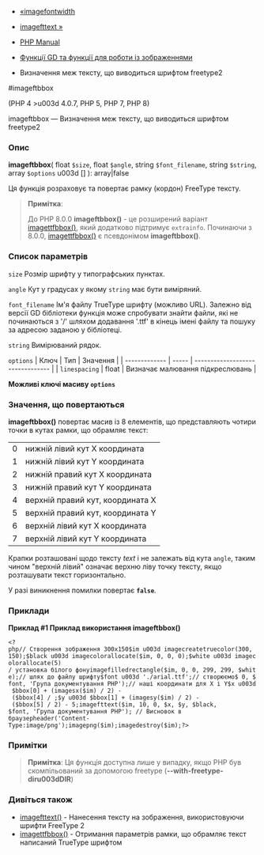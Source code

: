 - [«imagefontwidth](function.imagefontwidth.md)
- [imagefttext »](function.imagefttext.md)

- [PHP Manual](index.md)
- [Функції GD та функції для роботи із зображеннями](ref.image.md)
- Визначення меж тексту, що виводиться шрифтом freetype2

#imageftbbox

(PHP 4 \>u003d 4.0.7, PHP 5, PHP 7, PHP 8)

imageftbbox — Визначення меж тексту, що виводиться шрифтом freetype2

### Опис

**imageftbbox**(
float `$size`,
float `$angle`,
string `$font_filename`,
string `$string`,
array `$options` u003d []
): array\|false

Ця функція розраховує та повертає рамку (кордон) FreeType тексту.

> **Примітка**:
>
> До PHP 8.0.0 **imageftbbox()** - це розширений варіант
> [imagettfbbox()](function.imagettfbbox.md), який додатково
> підтримує `extrainfo`. Починаючи з 8.0.0,
> [imagettfbbox()](function.imagettfbbox.md) є псевдонімом
> **imageftbbox()**.

### Список параметрів

`size`
Розмір шрифту у типографських пунктах.

`angle`
Кут у градусах у якому `string` має бути виміряний.

`font_filename`
Ім'я файлу TrueType шрифту (можливо URL). Залежно від версії GD
бібліотеки функція може спробувати знайти файли, які не починаються з '/'
шляхом додавання '.ttf' в кінець імені файлу та пошуку за адресою заданою
у бібліотеці.

`string`
Вимірюваний рядок.

`options`
| Ключ          | Тип   | Значення                         |
| ------------- | ----- | -------------------------------- |
| `linespacing` | float | Визначає малювання підкреслювань |

**Можливі ключі масиву `options`**

### Значення, що повертаються

**imageftbbox()** повертає масив із 8 елементів, що представляють
чотири точки в кутах рамки, що обрамляє текст:

|     |                                  |
| --- | -------------------------------- |
| 0   | нижній лівий кут X координата    |
| 1   | нижній лівий кут Y координата    |
| 2   | нижній правий кут X координата   |
| 3   | нижній правий кут Y координата   |
| 4   | верхній правий кут, координата X |
| 5   | верхній правий кут, координата Y |
| 6   | верхній лівий кут X координата   |
| 7   | верхній лівий кут Y координата   |

Крапки розташовані щодо тексту *text* і не залежать від кута
`angle`, таким чином "верхній лівий" означає верхню ліву точку
тексту, якщо розташувати текст горизонтально.

У разі виникнення помилки повертає **`false`**.

### Приклади

**Приклад #1 Приклад використання **imageftbbox()****

` <?php// Створення зображення 300x150$im u003d imagecreatetruecolor(300, 150);$black u003d imagecolorallocate($im, 0, 0, 0);$white u003d imagecolorallocate(5) / установка білого фонуimagefilledrectangle($im, 0, 0, 299, 299, $white);// шлях до файлу шрифту$font u003d './arial.ttf';// створюємо$ 0, $font, 'Група документування PHP');// наші координати для X і Y$x u003d $bbox[0] + (imagesx($im) / 2) - ($bbox[4] / ;$y u003d $bbox[1] + (imagesy($im) / 2) - ($bbox[5] / 2) - 5;imagefttext($im, 10, 0, $x, $y, $black, $font, 'Група документування PHP'); // Висновок в браузерheader('Content-Type:image/png');imagepng($im);imagedestroy($im);?> `

### Примітки

> **Примітка**: Ця функція доступна лише у випадку, якщо PHP був
> скомпільований за допомогою freetype (**--with-freetype-diru003dDIR**)

### Дивіться також

- [imagefttext()](function.imagefttext.md) - Нанесення тексту на
зображення, використовуючи шрифти FreeType 2
- [imagettfbbox()](function.imagettfbbox.md) - Отримання параметрів
рамки, що обрамляє текст написаний TrueType шрифтом

